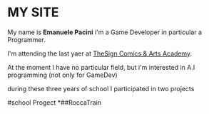 # MY SITE

My name is **Emanuele Pacini** i'm a Game Developer in particular a Programmer.

I'm attending the last yaer at [TheSign Comics & Arts Academy](https://thesign.academy/).

At the moment I have no particular field, but i'm interested in A.I programming (not only for GameDev)

during these three years of school I participated in two projects

#school Progect
*##RoccaTrain 
